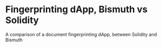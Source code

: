# Fingerprinting dApp, Bismuth vs Solidity

A comparison of a document fingerprinting dApp, between Solidity and Bismuth

